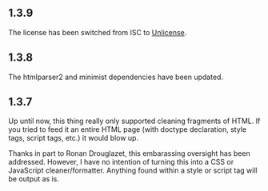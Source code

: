 1.3.9
-----

The license has been switched from ISC to [Unlicense](http://unlicense.org).

1.3.8
-----

The htmlparser2 and minimist dependencies have been updated.

1.3.7
-----

Up until now, this thing really only supported cleaning fragments of HTML. If
you tried to feed it an entire HTML page (with doctype declaration, style
tags, script tags, etc.) it would blow up.

Thanks in part to Ronan Drouglazet, this embarassing oversight has been
addressed. However, I have no intention of turning this into a CSS or
JavaScript cleaner/formatter. Anything found within a style or script tag will
be output as is.


